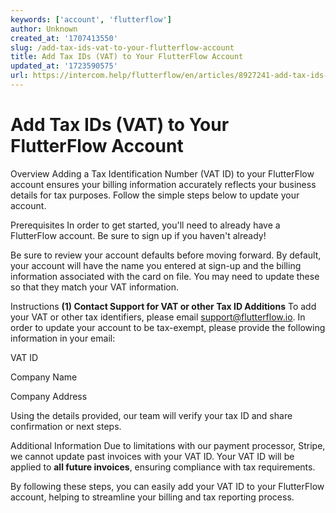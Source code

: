 ```yaml
---
keywords: ['account', 'flutterflow']
author: Unknown
created_at: '1707413550'
slug: /add-tax-ids-vat-to-your-flutterflow-account
title: Add Tax IDs (VAT) to Your FlutterFlow Account
updated_at: '1723590575'
url: https://intercom.help/flutterflow/en/articles/8927241-add-tax-ids-vat-to-your-flutterflow-account
---
```

# Add Tax IDs (VAT) to Your FlutterFlow Account

Overview
Adding a Tax Identification Number (VAT ID) to your FlutterFlow account ensures your billing information accurately reflects your business details for tax purposes. Follow the simple steps below to update your account.

Prerequisites
In order to get started, you'll need to already have a FlutterFlow account. Be sure to sign up if you haven't already!

Be sure to review your account defaults before moving forward. By default, your account will have the name you entered at sign-up and the billing information associated with the card on file. You may need to update these so that they match your VAT information.

Instructions
**(1) Contact Support for VAT or other Tax ID Additions**
To add your VAT or other tax identifiers, please email support@flutterflow.io. In order to update your account to be tax-exempt, please provide the following information in your email:

VAT ID

Company Name

Company Address

Using the details provided, our team will verify your tax ID and share confirmation or next steps.

Additional Information
Due to limitations with our payment processor, Stripe, we cannot update past invoices with your VAT ID.  Your VAT ID will be applied to **all future invoices**, ensuring compliance with tax requirements.

By following these steps, you can easily add your VAT ID to your FlutterFlow account, helping to streamline your billing and tax reporting process.




